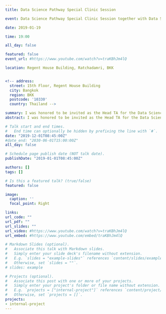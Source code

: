 ```yaml
---
title: Data Science Pathway Special Clinic Session

event: Data Science Pathway Special Clinic Session together with Data Science Enthusiasts

date: 2019-01-19

time: 19:00

all_day: false

featured: false
event_url: #https://www.youtube.com/watch?v=traKBhJm4lQ

location: Regent House Building, Ratchadamri, BKK


<!-- address:
  street: 15th Floor, Regent House Building
  city: Bangkok
  region: BKK
  postcode: '10330'
  country: Thailand -->

summary: I was honored to be invited as the Head TA for the Data Science Pathway course organized by CHULA MOOC Achieve. In this role, I guided students through the practical applications of data science using RapidMiner and machine learning, along with Python programming. The curriculum encompassed both supervised and unsupervised learning labs, featuring tasks such as Customer Retention Prediction and Boston Housing Price Prediction, among others.
abstract: I was honored to be invited as the Head TA for the Data Science Pathway course organized by CHULA MOOC Achieve. In this role, I guided students through the practical applications of data science using RapidMiner and machine learning, along with Python programming. The curriculum encompassed both supervised and unsupervised learning labs, featuring tasks such as Customer Retention Prediction and Boston Housing Price Prediction, among others. This special clinic session, hosted by Bangkok Innovation House and CHULA MOOC Achieve, provided students with valuable hands-on experience and a deeper understanding of advanced data science techniques.

# Talk start and end times.
#   End time can optionally be hidden by prefixing the line with `#`.
date: "2019-12-01T08:45:00Z"
#date_end: "2030-06-01T15:00:00Z"
all_day: false

# Schedule page publish date (NOT talk date).
publishDate: "2019-01-01T08:45:00Z"

authors: []
tags: []

# Is this a featured talk? (true/false)
featured: false

image:
  caption: ''
  focal_point: Right

links:
url_code: ""
url_pdf: ""
url_slides: ""
url_video: #https://www.youtube.com/watch?v=traKBhJm4lQ
url_embed: #https://www.youtube.com/embed/traKBhJm4lQ

# Markdown Slides (optional).
#   Associate this talk with Markdown slides.
#   Simply enter your slide deck's filename without extension.
#   E.g. `slides = "example-slides"` references `content/slides/example-slides.md`.
#   Otherwise, set `slides = ""`.
# slides: example

# Projects (optional).
#   Associate this post with one or more of your projects.
#   Simply enter your project's folder or file name without extension.
#   E.g. `projects = ["internal-project"]` references `content/project/deep-learning/index.md`.
#   Otherwise, set `projects = []`.
projects:
- internal-project
---
```


<!-- {{< youtube traKBhJm4lQ >}} -->

